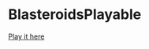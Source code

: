 # BlasteroidsPlayable

[Play it here](https://samcarlinone.github.io/BlasteroidsPlayable/index.html)
